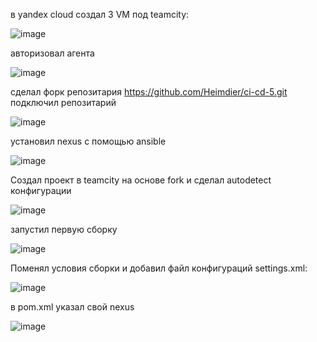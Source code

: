в yandex cloud создал 3 VM под teamcity:    

![image](https://github.com/user-attachments/assets/ffe0f365-aab6-4999-943a-872327f52ec0)

авторизовал агента    

![image](https://github.com/user-attachments/assets/3f501e2c-31d9-4dfd-aefe-92c2bbde50da)

сделал форк репозитария https://github.com/Heimdier/ci-cd-5.git    
подключил репозитарий    

![image](https://github.com/user-attachments/assets/f909a393-05cc-415c-a4fe-fbd1eb3eef46)
  
установил nexus с помощью ansible    

![image](https://github.com/user-attachments/assets/47f0c9d5-85a1-45f7-80b2-b78f7072adbf)

Создал проект в teamcity на основе fork и сделал autodetect конфигурации  

![image](https://github.com/user-attachments/assets/5fa47cee-d1a7-4104-a873-a1d9f5a2ee20)

запустил первую сборку    

![image](https://github.com/user-attachments/assets/45ec0cc5-f1b8-4c64-897d-ac4fe150adf9)

Поменял условия сборки и добавил файл конфигураций settings.xml:    

![image](https://github.com/user-attachments/assets/36f52a41-54d8-40a6-8dff-594e723eaf23)

в pom.xml указал свой nexus    

![image](https://github.com/user-attachments/assets/434fb6da-fefc-4fee-a4a0-7e89b6d2ca1e)








